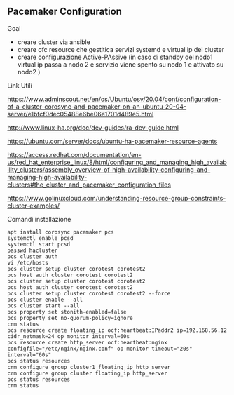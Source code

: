 Pacemaker Configuration
-------------------------
Goal
- creare cluster via ansible
- creare ofc resource che gestitica servizi systemd e virtual ip del cluster
- creare configurazione Active-PAssive (in caso di standby del nodo1 virtual ip passa 
a nodo 2 e servizio viene spento su nodo 1 e attivato su nodo2 )

Link Utili

https://www.adminscout.net/en/os/Ubuntu/osv/20.04/conf/configuration-of-a-cluster-corosync-and-pacemaker-on-an-ubuntu-20-04-server/e1bfcf0dec05488e6be06e1701d489e5.html

http://www.linux-ha.org/doc/dev-guides/ra-dev-guide.html

https://ubuntu.com/server/docs/ubuntu-ha-pacemaker-resource-agents

https://access.redhat.com/documentation/en-us/red_hat_enterprise_linux/8/html/configuring_and_managing_high_availability_clusters/assembly_overview-of-high-availability-configuring-and-managing-high-availability-clusters#the_cluster_and_pacemaker_configuration_files

https://www.golinuxcloud.com/understanding-resource-group-constraints-cluster-examples/

Comandi installazione
 
    apt install corosync pacemaker pcs
    systemctl enable pcsd
    systemctl start pcsd
    passwd hacluster
    pcs cluster auth
    vi /etc/hosts
    pcs cluster setup cluster corotest corotest2
    pcs host auth cluster corotest corotest2
    pcs cluster setup cluster corotest corotest2
    pcs host auth cluster corotest corotest2
    pcs cluster setup cluster corotest corotest2 --force
    pcs cluster enable --all
    pcs cluster start --all
    pcs property set stonith-enabled=false
    pcs property set no-quorum-policy=ignore
    crm status
    pcs resource create floating_ip ocf:heartbeat:IPaddr2 ip=192.168.56.12 cidr_netmask=24 op monitor interval=60s
    pcs resource create http_server ocf:heartbeat:nginx configfile="/etc/nginx/nginx.conf" op monitor timeout="20s" interval="60s"
    pcs status resources
    crm configure group cluster1 floating_ip http_server
    crm configure group cluster floating_ip http_server
    pcs status resources
    crm status
